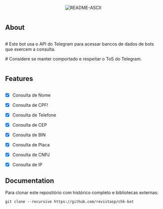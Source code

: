 <p>
<p align="center" ><img src="https://github.com/revistasp/chk-bot/assets/125148176/6c52837f-4163-42fc-ae09-a8bfce95cba3" alt="README-ASCII" border="0">
    </p>
</p>

<h2 style="display: inline-block; margin-right: 10px;">About</h2>

<p align="left">
    # Este bot usa o API do Telegram para acessar bancos de dados de bots que exercem a consulta.
  </p>
</p> 


<p align="left">
    # Considere se manter comportado e respeitar o ToS do Telegram.
  </p>
  
<h2 style="display: inline-block; margin-right: 10px;">Features</h2>

- [x] Consulta de Nome
- [x] Consulta de CPF!

- [x] Consulta de Telefone
- [x] Consulta de CEP
- [x] Consulta de BIN
- [x] Consulta de Placa
- [x] Consulta de CNPJ
- [x] Consulta de IP


Documentation
-------

Para clonar este repositório com histórico completo e bibliotecas externas:

    git clone --recursive https://github.com/revistasp/chk-bot




